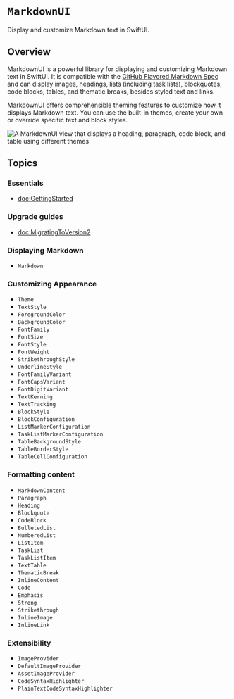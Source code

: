 # ``MarkdownUI``

Display and customize Markdown text in SwiftUI.

## Overview

MarkdownUI is a powerful library for displaying and customizing Markdown text in SwiftUI. It is
compatible with the [GitHub Flavored Markdown Spec](https://github.github.com/gfm/) and can
display images, headings, lists (including task lists), blockquotes, code blocks, tables,
and thematic breaks, besides styled text and links.

MarkdownUI offers comprehensible theming features to customize how it displays Markdown text.
You can use the built-in themes, create your own or override specific text and block styles.

![A MarkdownUI view that displays a heading, paragraph, code block, and table using different themes](MarkdownUI)

## Topics

### Essentials

- <doc:GettingStarted>

### Upgrade guides

- <doc:MigratingToVersion2>

### Displaying Markdown

- ``Markdown``

### Customizing Appearance

- ``Theme``
- ``TextStyle``
- ``ForegroundColor``
- ``BackgroundColor``
- ``FontFamily``
- ``FontSize``
- ``FontStyle``
- ``FontWeight``
- ``StrikethroughStyle``
- ``UnderlineStyle``
- ``FontFamilyVariant``
- ``FontCapsVariant``
- ``FontDigitVariant``
- ``TextKerning``
- ``TextTracking``
- ``BlockStyle``
- ``BlockConfiguration``
- ``ListMarkerConfiguration``
- ``TaskListMarkerConfiguration``
- ``TableBackgroundStyle``
- ``TableBorderStyle``
- ``TableCellConfiguration``

### Formatting content

- ``MarkdownContent``
- ``Paragraph``
- ``Heading``
- ``Blockquote``
- ``CodeBlock``
- ``BulletedList``
- ``NumberedList``
- ``ListItem``
- ``TaskList``
- ``TaskListItem``
- ``TextTable``
- ``ThematicBreak``
- ``InlineContent``
- ``Code``
- ``Emphasis``
- ``Strong``
- ``Strikethrough``
- ``InlineImage``
- ``InlineLink``

### Extensibility

- ``ImageProvider``
- ``DefaultImageProvider``
- ``AssetImageProvider``
- ``CodeSyntaxHighlighter``
- ``PlainTextCodeSyntaxHighlighter``
